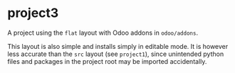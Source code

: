 # project3

A project using the `flat` layout with Odoo addons in `odoo/addons`.

This layout is also simple and installs simply in editable mode. It is however less
accurate than the `src` layout (see `project1`), since unintended python files and
packages in the project root may be imported accidentally.
